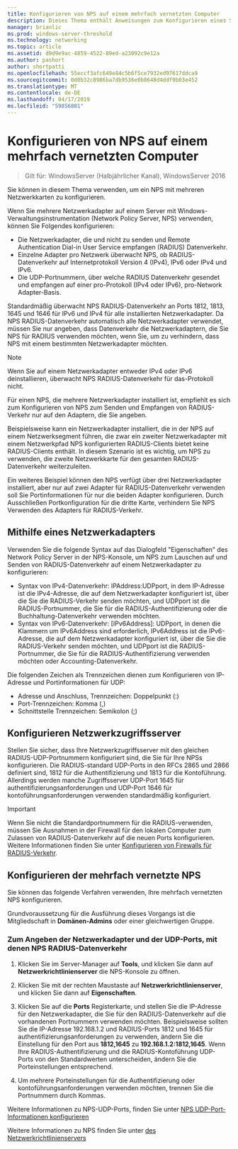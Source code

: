 ```yaml
---
title: Konfigurieren von NPS auf einem mehrfach vernetzten Computer
description: Dieses Thema enthält Anweisungen zum Konfigurieren eines Servers mit mehreren Netzwerkadaptern, auf dem Network Policy Server unter Windows Server 2016 ausgeführt wird.
manager: brianlic
ms.prod: windows-server-threshold
ms.technology: networking
ms.topic: article
ms.assetid: d9d9e9ac-4859-4522-89ed-a23092c9e12a
ms.author: pashort
author: shortpatti
ms.openlocfilehash: 55eccf3afc649e84c5b6f5ce7932ed97617ddca9
ms.sourcegitcommit: 0d0b32c8986ba7db9536e0b8648d4ddf9b03e452
ms.translationtype: MT
ms.contentlocale: de-DE
ms.lasthandoff: 04/17/2019
ms.locfileid: "59856801"
---
```

# <a name="configure-nps-on-a-multihomed-computer"></a>Konfigurieren von NPS auf einem mehrfach vernetzten Computer

>Gilt für: WindowsServer (Halbjährlicher Kanal), WindowsServer 2016

Sie können in diesem Thema verwenden, um ein NPS mit mehreren Netzwerkkarten zu konfigurieren.

Wenn Sie mehrere Netzwerkadapter auf einem Server mit Windows-Verwaltungsinstrumentation (Network Policy Server, NPS) verwenden, können Sie Folgendes konfigurieren:

- Die Netzwerkadapter, die und nicht zu senden und Remote Authentication Dial-in User Service empfangen \(RADIUS\) Datenverkehr.
- Einzelne Adapter pro Netzwerk überwacht NPS, ob RADIUS-Datenverkehr auf Internetprotokoll Version 4 \(IPv4\), IPv6 oder IPv4 und IPv6.
- Die UDP-Portnummern, über welche RADIUS Datenverkehr gesendet und empfangen auf einer pro-Protokoll \(IPv4 oder IPv6\), pro-Network Adapter-Basis.

Standardmäßig überwacht NPS RADIUS-Datenverkehr an Ports 1812, 1813, 1645 und 1646 für IPv6 und IPv4 für alle installierten Netzwerkadapter. Da NPS RADIUS-Datenverkehr automatisch alle Netzwerkadapter verwendet, müssen Sie nur angeben, dass Datenverkehr die Netzwerkadaptern, die Sie NPS für RADIUS verwenden möchten, wenn Sie, um zu verhindern, dass NPS mit einem bestimmten Netzwerkadapter möchten.

>[!NOTE]
>Wenn Sie auf einem Netzwerkadapter entweder IPv4 oder IPv6 deinstallieren, überwacht NPS RADIUS-Datenverkehr für das-Protokoll nicht.

Für einen NPS, die mehrere Netzwerkadapter installiert ist, empfiehlt es sich zum Konfigurieren von NPS zum Senden und Empfangen von RADIUS-Verkehr nur auf den Adaptern, die Sie angeben.

Beispielsweise kann ein Netzwerkadapter installiert, die in der NPS auf einem Netzwerksegment führen, die zwar ein zweiter Netzwerkadapter mit einem Netzwerkpfad NPS konfigurierten RADIUS-Clients bietet keine RADIUS-Clients enthält. In diesem Szenario ist es wichtig, um NPS zu verwenden, die zweite Netzwerkkarte für den gesamten RADIUS-Datenverkehr weiterzuleiten.

Ein weiteres Beispiel können den NPS verfügt über drei Netzwerkadapter installiert, aber nur auf zwei Adapter für RADIUS-Datenverkehr verwenden soll Sie Portinformationen für nur die beiden Adapter konfigurieren. Durch Ausschließen Portkonfiguration für die dritte Karte, verhindern Sie NPS Verwenden des Adapters für RADIUS-Verkehr.

## <a name="using-a-network-adapter"></a>Mithilfe eines Netzwerkadapters

Verwenden Sie die folgende Syntax auf das Dialogfeld "Eigenschaften" des Network Policy Server in der NPS-Konsole, um NPS zum Lauschen auf und Senden von RADIUS-Datenverkehr auf einem Netzwerkadapter zu konfigurieren:

- Syntax von IPv4-Datenverkehr: IPAddress:UDPport, in dem IP-Adresse ist die IPv4-Adresse, die auf dem Netzwerkadapter konfiguriert ist, über die Sie die RADIUS-Verkehr senden möchten, und UDPport ist die RADIUS-Portnummer, die Sie für die RADIUS-Authentifizierung oder die Buchhaltung-Datenverkehr verwenden möchten.
- Syntax von IPv6-Datenverkehr: [IPv6Address]: UDPport, in denen die Klammern um IPv6Address sind erforderlich, IPv6Address ist die IPv6-Adresse, die auf dem Netzwerkadapter konfiguriert ist, über die Sie die RADIUS-Verkehr senden möchten, und UDPport ist die RADIUS-Portnummer, die Sie für die RADIUS-Authentifizierung verwenden möchten oder Accounting-Datenverkehr.

Die folgenden Zeichen als Trennzeichen dienen zum Konfigurieren von IP-Adresse und Portinformationen für UDP:

- Adresse und Anschluss, Trennzeichen: Doppelpunkt (:)
- Port-Trennzeichen: Komma (,)
- Schnittstelle Trennzeichen: Semikolon (;)

## <a name="configuring-network-access-servers"></a>Konfigurieren Netzwerkzugriffsserver

Stellen Sie sicher, dass Ihre Netzwerkzugriffsserver mit den gleichen RADIUS-UDP-Portnummern konfiguriert sind, die Sie für Ihre NPSs konfigurieren. Die RADIUS-standard UDP-Ports in den RFCs 2865 und 2866 definiert sind, 1812 für die Authentifizierung und 1813 für die Kontoführung. Allerdings werden manche Zugriffsserver UDP-Port 1645 für authentifizierungsanforderungen und UDP-Port 1646 für kontoführungsanforderungen verwenden standardmäßig konfiguriert.

>[!IMPORTANT]
>Wenn Sie nicht die Standardportnummern für die RADIUS-verwenden, müssen Sie Ausnahmen in der Firewall für den lokalen Computer zum Zulassen von RADIUS-Datenverkehr auf die neuen Ports konfigurieren. Weitere Informationen finden Sie unter [Konfigurieren von Firewalls für RADIUS-Verkehr](nps-firewalls-configure.md).

## <a name="configure-the-multihomed-nps"></a>Konfigurieren der mehrfach vernetzte NPS

Sie können das folgende Verfahren verwenden, Ihre mehrfach vernetzten NPS konfigurieren.

Grundvoraussetzung für die Ausführung dieses Vorgangs ist die Mitgliedschaft in **Domänen-Admins** oder einer gleichwertigen Gruppe.

### <a name="to-specify-the-network-adapter-and-udp-ports-that-nps-uses-for-radius-traffic"></a>Zum Angeben der Netzwerkadapter und der UDP-Ports, mit denen NPS RADIUS-Datenverkehr

1. Klicken Sie im Server-Manager auf **Tools**, und klicken Sie dann auf **Netzwerkrichtlinienserver** die NPS-Konsole zu öffnen.

2. Klicken Sie mit der rechten Maustaste auf **Netzwerkrichtlinienserver**, und klicken Sie dann auf **Eigenschaften**.

3. Klicken Sie auf die **Ports** Registerkarte, und stellen Sie die IP-Adresse für den Netzwerkadapter, die Sie für den RADIUS-Datenverkehr auf die vorhandenen Portnummern verwenden möchten. Beispielsweise sollten Sie die IP-Adresse 192.168.1.2 und RADIUS-Ports 1812 und 1645 für authentifizierungsanforderungen zu verwenden, ändern Sie die Einstellung für den Port aus **1812,1645** zu **192.168.1.2:1812,1645**. Wenn Ihre RADIUS-Authentifizierung und die RADIUS-Kontoführung UDP-Ports von den Standardwerten unterscheiden, ändern Sie die Porteinstellungen entsprechend.

4. Um mehrere Porteinstellungen für die Authentifizierung oder kontoführungsanforderungen verwenden möchten, trennen Sie die Portnummern durch Kommas.

Weitere Informationen zu NPS-UDP-Ports, finden Sie unter [NPS UDP-Port-Informationen konfigurieren](nps-udp-ports-configure.md)


Weitere Informationen zu NPS finden Sie unter [des Netzwerkrichtlinienservers](nps-top.md)


